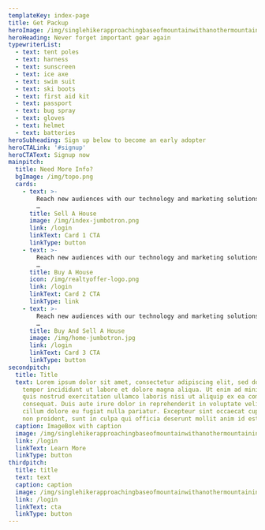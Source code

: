 ```yaml
---
templateKey: index-page
title: Get Packup
heroImage: /img/singlehikerapproachingbaseofmountainwithanothermountaininthebackground.jpg
heroHeading: Never forget important gear again
typewriterList:
  - text: tent poles
  - text: harness
  - text: sunscreen
  - text: ice axe
  - text: swim suit
  - text: ski boots
  - text: first aid kit
  - text: passport
  - text: bug spray
  - text: gloves
  - text: helmet
  - text: batteries
heroSubheading: Sign up below to become an early adopter
heroCTALink: '#signup'
heroCTAText: Signup now
mainpitch:
  title: Need More Info?
  bgImage: /img/topo.png
  cards:
    - text: >-
        Reach new audiences with our technology and marketing solutions to drive
        …
      title: Sell A House
      image: /img/index-jumbotron.png
      link: /login
      linkText: Card 1 CTA
      linkType: button
    - text: >-
        Reach new audiences with our technology and marketing solutions to drive
        …
      title: Buy A House
      icon: /img/realtyoffer-logo.png
      link: /login
      linkText: Card 2 CTA
      linkType: link
    - text: >-
        Reach new audiences with our technology and marketing solutions to drive
        …
      title: Buy And Sell A House
      image: /img/home-jumbotron.jpg
      link: /login
      linkText: Card 3 CTA
      linkType: button
secondpitch:
  title: Title
  text: Lorem ipsum dolor sit amet, consectetur adipiscing elit, sed do eiusmod
    tempor incididunt ut labore et dolore magna aliqua. Ut enim ad minim veniam,
    quis nostrud exercitation ullamco laboris nisi ut aliquip ex ea commodo
    consequat. Duis aute irure dolor in reprehenderit in voluptate velit esse
    cillum dolore eu fugiat nulla pariatur. Excepteur sint occaecat cupidatat
    non proident, sunt in culpa qui officia deserunt mollit anim id est laborum.
  caption: ImageBox with caption
  image: /img/singlehikerapproachingbaseofmountainwithanothermountaininthebackground.jpg
  link: /login
  linkText: Learn More
  linkType: button
thirdpitch:
  title: title
  text: text
  caption: caption
  image: /img/singlehikerapproachingbaseofmountainwithanothermountaininthebackground.jpg
  link: /login
  linkText: cta
  linkType: button
---
```

